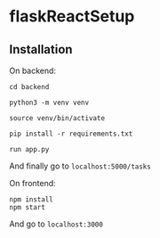 # flaskReactSetup

## Installation
On backend: 

    cd backend

    python3 -m venv venv

    source venv/bin/activate

    pip install -r requirements.txt

    run app.py

And finally go to `localhost:5000/tasks`

On frontend:

    npm install
    npm start

And go to `localhost:3000`
